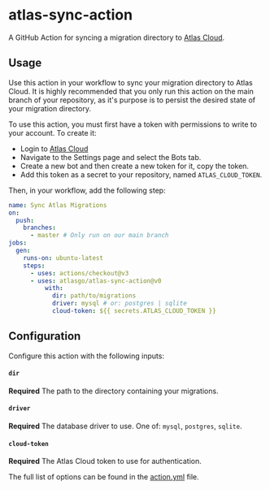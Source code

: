 # atlas-sync-action

A GitHub Action for syncing a migration directory to [Atlas Cloud](https://atlasgo.cloud).

## Usage

Use this action in your workflow to sync your migration directory to Atlas Cloud.
It is highly recommended that you only run this action on the main branch of your repository,
as it's purpose is to persist the desired state of your migration directory.

To use this action, you must first have a token with permissions to write to your
account. To create it:
- Login to [Atlas Cloud](https://atlasgo.cloud)
- Navigate to the Settings page and select the Bots tab. 
- Create a new bot and then create a new token for it, copy the token.
- Add this token as a secret to your repository, named `ATLAS_CLOUD_TOKEN`.

Then, in your workflow, add the following step:

```yaml
name: Sync Atlas Migrations
on:
  push:
    branches:
      - master # Only run on our main branch
jobs:
  gen:
    runs-on: ubuntu-latest
    steps:
      - uses: actions/checkout@v3
      - uses: atlasgo/atlas-sync-action@v0
          with:
            dir: path/to/migrations
            driver: mysql # or: postgres | sqlite
            cloud-token: ${{ secrets.ATLAS_CLOUD_TOKEN }}
```

## Configuration

Configure this action with the following inputs:

#### `dir`

**Required** The path to the directory containing your migrations.

#### `driver`

**Required** The database driver to use. One of: `mysql`, `postgres`, `sqlite`.

#### `cloud-token`

**Required** The Atlas Cloud token to use for authentication.

The full list of options can be found in the [action.yml](action.yml) file.